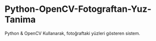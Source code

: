 # Python-OpenCV-Fotograftan-Yuz-Tanima
Python &amp; OpenCV Kullanarak, fotoğraftaki yüzleri gösteren sistem.
